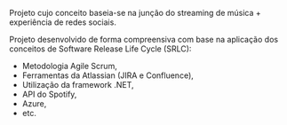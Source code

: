 Projeto cujo conceito baseia-se na junção do streaming de música + experiência de redes sociais.

Projeto desenvolvido de forma compreensiva com base na aplicação dos conceitos de Software Release Life Cycle (SRLC):

- Metodologia Agile Scrum,
- Ferramentas da Atlassian (JIRA e Confluence),
- Utilização da framework .NET,
- API do Spotify,
- Azure,
- etc.
